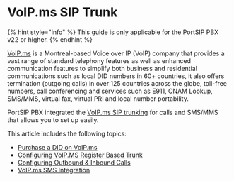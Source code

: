 # VoIP.ms SIP Trunk

{% hint style="info" %}
This guide is only applicable for the PortSIP PBX v22 or higher.
{% endhint %}

[VoIP.ms](https://voip.ms/) is a Montreal-based Voice over IP (VoIP) company that provides a vast range of standard telephony features as well as enhanced communication features to simplify both business and residential communications such as local DID numbers in 60+ countries, it also offers termination (outgoing calls) in over 125 countries across the globe, toll-free numbers, call conferencing and services such as E911, CNAM Lookup, SMS/MMS, virtual fax, virtual PRI and local number portability.

PortSIP PBX integrated the [VoIP.ms SIP trunking](https://voip.ms/) for calls and SMS/MMS that allows you to set up easily.

This article includes the following topics:

* [Purchase a DID on VoIP.ms](purchase-a-did-on-voip.ms.md)
* [Configuring VoIP.MS Register Based Trunk](configuring-voip.ms-register-based-trunk.md)
* [Configuring Outbound & Inbound Calls](configuring-outbound-and-inbound-calls.md)
* [VoIP.ms SMS Integration](voip.ms-sms-integration.md)

